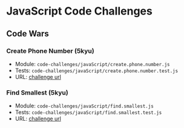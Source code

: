 # JavaScript Code Challenges
## Code Wars
### Create Phone Number (5kyu)
  * Module: `code-challenges/javaScript/create.phone.number.js`
  * Tests: `code-challenges/javaScript/create.phone.number.test.js`
  * URL: [challenge url](https://www.codewars.com/kata/525f50e3b73515a6db000b83)
### Find Smallest (5kyu)
  * Module: `code-challenges/javaScript/find.smallest.js`
  * Tests: `code-challenges/javaScript/find.smallest.test.js`
  * URL: [challenge url](https://www.codewars.com/kata/573992c724fc289553000e95)